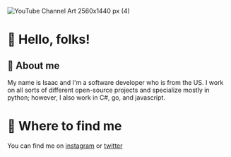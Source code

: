 ![YouTube Channel Art 2560x1440 px (4)](https://user-images.githubusercontent.com/104407881/165221293-d76c4a3f-c3a7-48c2-9917-0736a0e205d8.jpeg)



# 👋 Hello, folks! 
## 📝 About me
My name is Isaac and I'm a software developer who is from the US. 
I work on all sorts of different open-source projects and specialize mostly in python; however, I also work in C#, go, and javascript.

# 📍 Where to find me 
You can find me on [instagram](https://www.instagram.com/techwithisaac/?hl=en) or [twitter](https://twitter.com/bluewritescode)




<!---
IsaacWritesCodeGithub/IsaacWritesCodeGithub is a ✨ special ✨ repository because its `README.md` (this file) appears on your GitHub profile.
You can click the Preview link to take a look at your changes.
--->

